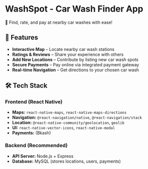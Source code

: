 # WashSpot - Car Wash Finder App  

📍 Find, rate, and pay at nearby car washes with ease!  

## 🚀 Features  
- **Interactive Map** – Locate nearby car wash stations  
- **Ratings & Reviews** – Share your experience with others  
- **Add New Locations** – Contribute by listing new car wash spots  
- **Secure Payments** – Pay online via integrated payment gateway  
- **Real-time Navigation** – Get directions to your chosen car wash  

## 🛠 Tech Stack  
### Frontend (React Native)  
- **Maps:** `react-native-maps`, `react-native-maps-directions`  
- **Navigation:** `@react-navigation/native`, `@react-navigation/stack`  
- **Location:** `@react-native-community/geolocation`, `geolib`  
- **UI:** `react-native-vector-icons`, `react-native-modal`  
- **Payments:** (Bkash)  

### Backend (Recommended)  
- **API Server:** Node.js + Express  
- **Database:** MySQL (stores locations, users, payments)  


